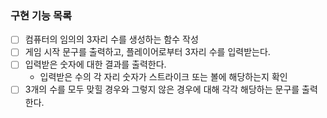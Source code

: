### 구현 기능 목록

 - [ ] 컴퓨터의 임의의 3자리 수를 생성하는 함수 작성
 - [ ] 게임 시작 문구를 출력하고, 플레이어로부터 3자리 수를 입력받는다.
 - [ ] 입력받은 숫자에 대한 결과를 출력한다.
   -  입력받은 수의 각 자리 숫자가 스트라이크 또는 볼에 해당하는지 확인
 - [ ] 3개의 수를 모두 맞힐 경우와 그렇지 않은 경우에 대해 각각 해당하는 문구를 출력한다.